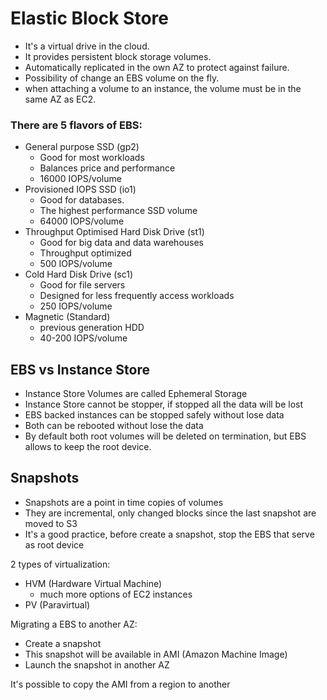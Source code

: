 
# Elastic Block Store

- It's a virtual drive in the cloud.
- It provides persistent block storage volumes.
- Automatically replicated in the own AZ to protect against failure.
- Possibility of change an EBS volume on the fly.
- when attaching a volume to an instance, the volume must be in the same AZ as EC2.

### There are 5 flavors of EBS:
- General purpose SSD (gp2)
	- Good for most workloads
	- Balances price and performance
	- 16000 IOPS/volume
- Provisioned IOPS SSD (io1)
	- Good for databases.
	- The highest performance SSD volume
	- 64000 IOPS/volume
- Throughput Optimised Hard Disk Drive (st1)
	- Good for big data and data warehouses
	- Throughput optimized
	- 500 IOPS/volume
- Cold Hard Disk Drive (sc1)
	- Good for file servers
	- Designed for less frequently access workloads
	- 250 IOPS/volume
- Magnetic (Standard)
	- previous generation HDD
	- 40-200 IOPS/volume


## EBS vs Instance Store

- Instance Store Volumes are called Ephemeral Storage
- Instance Store cannot be stopper, if stopped all the data will be lost
- EBS backed instances can be stopped safely without lose data
- Both can be rebooted without lose the data
- By default both root volumes will be deleted on termination, but EBS allows to keep the root device.

## Snapshots

- Snapshots are a point in time copies of volumes
- They are incremental, only changed blocks since the last snapshot are moved to S3
- It's a good practice, before create a snapshot, stop the EBS that serve as root device

2 types of virtualization:
- HVM (Hardware Virtual Machine)
	- much more options of EC2 instances
- PV (Paravirtual)

Migrating a EBS to another AZ:
- Create a snapshot
- This snapshot will be available in AMI (Amazon Machine Image)
- Launch the snapshot in another AZ

It's possible to copy the AMI from a region to another